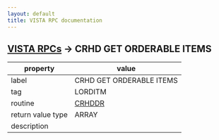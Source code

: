 ```yaml
---
layout: default
title: VISTA RPC documentation
---
```




## [VISTA RPCs](TableOfContent.md) &#8594; CRHD GET ORDERABLE ITEMS 

 property | value 
--- | --- 
 label | CRHD GET ORDERABLE ITEMS
 tag | LORDITM
 routine | [CRHDDR](http://code.osehra.org/dox/Routine_CRHDDR_source.html)
 return value type | ARRAY
 description | 